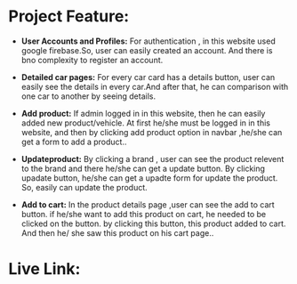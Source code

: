 # Project Feature:

* **User Accounts and Profiles:**
  For authentication , in this website used google firebase.So, user can easily created an account. And there is bno complexity to register an account.

* **Detailed car pages:**
    For every car card has a details button, user can easily see the details in every car.And after that, he can comparison with one car to another by seeing details.
    
* **Add product:**
  If admin logged in in this website, then he can easily added new product/vehicle. At first he/she must be logged in in this website, and then by clicking add product option in navbar ,he/she can get a form to add a product..

* **Updateproduct:**
  By clicking a brand , user can see the product relevent to the brand and there he/she can get a update button. By clicking upadate button, he/she can get a upadte form for update the product. So, easily can update the product.

* **Add to cart:**
    In the product details page ,user can see the add to cart button. if he/she want to add this product on cart, he needed to be clicked on the button. by clicking this button, this product added to cart. And then he/ she saw this product on his cart page..



# Live Link:
